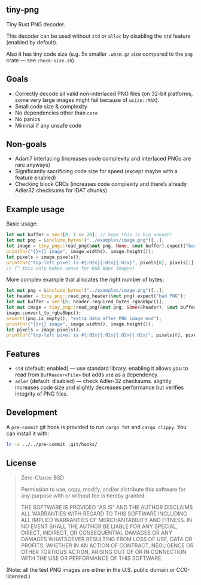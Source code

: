 ## tiny-png

Tiny Rust PNG decoder.

This decoder can be used without `std` or `alloc` by disabling the `std` feature (enabled by default).

Also it has tiny code size (e.g. 5x smaller `.wasm.gz` size compared to the `png` crate — see `check-size.sh`).

## Goals

- Correctly decode all valid non-interlaced PNG files (on 32-bit platforms, some very large images
  might fail because of `usize::MAX`).
- Small code size &amp; complexity
- No dependencies other than `core`
- No panics
- Minimal if any unsafe code

## Non-goals

- Adam7 interlacing (increases code complexity and interlaced PNGs are rare anyways)
- Significantly sacrificing code size for speed (except maybe with a feature enabled)
- Checking block CRCs (increases code complexity
  and there’s already Adler32 checksums for IDAT chunks)

## Example usage

Basic usage:

```rust
let mut buffer = vec![0; 1 << 20]; // hope this is big enough!
let mut png = &include_bytes!("../examples/image.png")[..];
let image = tiny_png::read_png(&mut png, None, &mut buffer).expect("bad PNG");
println!("{}×{} image", image.width(), image.height());
let pixels = image.pixels();
println!("top-left pixel is #{:02x}{:02x}{:02x}", pixels[0], pixels[1], pixels[2]);
// (^ this only makes sense for RGB 8bpc images)
```

More complex example that allocates the right number of bytes:

```rust
let mut png = &include_bytes!("../examples/image.png")[..];
let header = tiny_png::read_png_header(&mut png).expect("bad PNG");
let mut buffer = vec![0; header.required_bytes_rgba8bpc()];
let mut image = tiny_png::read_png(&mut png, Some(&header), &mut buffer).expect("bad PNG");
image.convert_to_rgba8bpc();
assert!(png.is_empty(), "extra data after PNG image end");
println!("{}×{} image", image.width(), image.height());
let pixels = image.pixels();
println!("top-left pixel is #{:02x}{:02x}{:02x}{:02x}", pixels[0], pixels[1], pixels[2], pixels[3]);
```

## Features

- `std` (default: enabled) — use standard library. enabling it allows you to read from `BufReader<File>` but
   adds `std` as a dependency.
- `adler` (default: disabled) — check Adler-32 checksums. slightly increases code size and
  slightly decreases performance but verifies integrity of PNG files.

## Development

A `pre-commit` git hook is provided to run `cargo fmt` and `cargo clippy`. You can install it with:

```sh
ln -s ../../pre-commit .git/hooks/
```

## License

> Zero-Clause BSD
> 
> Permission to use, copy, modify, and/or distribute this software for
> any purpose with or without fee is hereby granted.
> 
> THE SOFTWARE IS PROVIDED “AS IS” AND THE AUTHOR DISCLAIMS ALL
> WARRANTIES WITH REGARD TO THIS SOFTWARE INCLUDING ALL IMPLIED WARRANTIES
> OF MERCHANTABILITY AND FITNESS. IN NO EVENT SHALL THE AUTHOR BE LIABLE
> FOR ANY SPECIAL, DIRECT, INDIRECT, OR CONSEQUENTIAL DAMAGES OR ANY
> DAMAGES WHATSOEVER RESULTING FROM LOSS OF USE, DATA OR PROFITS, WHETHER IN
> AN ACTION OF CONTRACT, NEGLIGENCE OR OTHER TORTIOUS ACTION, ARISING OUT
> OF OR IN CONNECTION WITH THE USE OR PERFORMANCE OF THIS SOFTWARE.

(Note: all the test PNG images are either in the U.S. public domain or CC0-licensed.)
